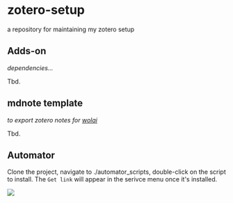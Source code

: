 # zotero-setup
a repository for maintaining my zotero setup

## Adds-on

*dependencies...*

Tbd.



## mdnote template

*to export zotero notes for [wolai](https://wolai.com)*

Tbd.



## Automator

Clone the project, navigate to ./automator_scripts, double-click on the script to install. The `Get link` will appear in the serivce menu once it's installed.

![](https://image.verynerd.info/uPic/Screen_Recording_2021-10-11_at_13.03.55.gif)

